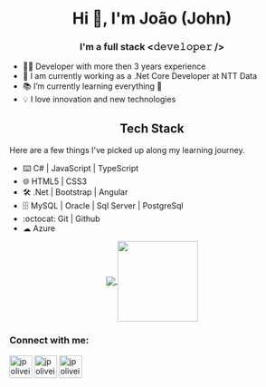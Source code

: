 <h1 align="center">Hi 👋, I'm João (John)</h1>
<h3 align="center">I'm a full stack <𝚍𝚎𝚟𝚎𝚕𝚘𝚙𝚎𝚛 /> </h3>

* 👨‍💻 Developer with more then 3 years experience
* 💸 I am currently working as a .Net Core Developer at NTT Data
* 📚 I’m currently learning everything 🤣
* 💡 I love innovation and new technologies

<h2 align="center">Tech Stack</h2>
Here are a few things I've picked up along my learning journey.

* ⌨️ C# | JavaScript | TypeScript 
* 🌐 HTML5 | CSS3
* 🛠️ .Net | Bootstrap | Angular
* 🗄 MySQL | Oracle | Sql Server | PostgreSql
* :octocat: Git | Github
* ☁ Azure

<p align="center">
  <a href="https://github.com/anuraghazra/github-readme-stats">
    <img
      align="center"
      src="https://github-readme-stats.vercel.app/api/top-langs/?username=jpoliveira8809&layout=compact"
    />
  </a>
  <a href="https://github.com/anuraghazra/github-readme-stats">
    <img
      align="center"
      height="142"
      src="https://github-readme-stats.vercel.app/api?username=jpoliveira8809&count_private=true&show_icons=true&custom_title=Github%20Status&hide=issues"
    />
  </a>
</p>

<h3 align="left">Connect with me:</h3>
<p align="left">
<a href="https://twitter.com/jpoliveira8809" target="_blank"><img align="center" src="https://cdn-icons.flaticon.com/png/512/2504/premium/2504839.png?token=exp=1635263893~hmac=27bcc0b5bdee8ced2869ccfb12d0623e" alt="jpoliveira8809" height="40" width="40" /></a>
<a href="https://linkedin.com/in/jpoliveira8809" target="_blank"><img align="center" src="https://cdn-icons-png.flaticon.com/512/145/145807.png" alt="jpoliveira8809" height="40" width="40" /></a>
<a href="https://instagram.com/jpoliveira8809" target="_blank"><img align="center" src="https://cdn-icons.flaticon.com/png/512/3955/premium/3955024.png?token=exp=1635263926~hmac=0f3ba23a6dc79ee0ad3cb8e5d71b0650" alt="jpoliveira8809" height="40" width="40" /></a>
</p>

